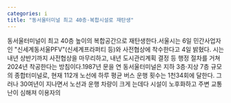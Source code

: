 ```yaml
---
categories: i
title: "동서울터미널 최고 40층·복합시설로 재탄생"
---
```

동서울터미널이 최고 40층 높이의 복합공간으로 재탄생한다.서울시는 6일 민간사업자인 "신세계동서울PFV"(신세계프라퍼티 등)와 사전협상에 착수한다고 4일 밝혔다. 시는 내년 상반기까지 사전협상을 마무리하고, 내년 도시관리계획 결정 등 행정 절차를 거쳐 2024년 착공한다는 방침이다.1987년 문을 연 동서울터미널은 지하 3층·지상 7층 규모의 종합터미널로, 현재 112개 노선에 하루 평균 버스 운행 횟수는 1천34회에 달한다. 그러나 30여년이 지나면서 노선과 운행 차량이 크게 는데다 시설이 노후화하고 주변 교통난이 심해져 이용자의